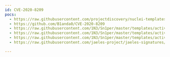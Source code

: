 ```yaml
---
id: CVE-2020-8209
pocs:
  - https://raw.githubusercontent.com/projectdiscovery/nuclei-templates/master/cves/2020/CVE-2020-8209.yaml
  - https://github.com/B1anda0/CVE-2020-8209
  - https://raw.githubusercontent.com/1N3/Sn1per/master/templates/active/CVE-2020-8209_-_Citrix_XenMobile_Server_Path_Traversal.sh
  - https://raw.githubusercontent.com/1N3/Sn1per/master/templates/active/CVE-2020-8209_-_XenMobile-Citrix_Endpoint_Management_Config_Password_Disclosure.sh
  - https://raw.githubusercontent.com/1N3/Sn1per/master/templates/active/CVE-2020-8209_-_XenMobile-Citrix_Endpoint_Management_Path_Traversal.sh
  - https://raw.githubusercontent.com/jaeles-project/jaeles-signatures/master/cves/citrix-xenmobile-lfi-cve-2020-8209.yaml

---
```

